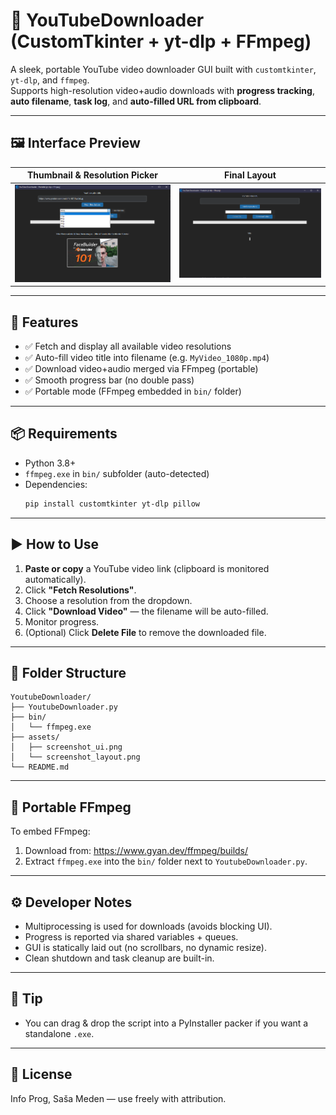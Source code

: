 # 🎥 YouTubeDownloader (CustomTkinter + yt-dlp + FFmpeg)

A sleek, portable YouTube video downloader GUI built with `customtkinter`, `yt-dlp`, and `ffmpeg`.  
Supports high-resolution video+audio downloads with **progress tracking**, **auto filename**, **task log**, and **auto-filled URL from clipboard**.

---

## 🖼️ Interface Preview

| Thumbnail & Resolution Picker                 | Final Layout                              |
| --------------------------------------------- | ----------------------------------------- |
| ![screenshot_1](assets/screenshot_layout.png) | ![screenshot_2](assets/screenshot_ui.png) |

---

## 🚀 Features

- ✅ Fetch and display all available video resolutions
- ✅ Auto-fill video title into filename (e.g. `MyVideo_1080p.mp4`)
- ✅ Download video+audio merged via FFmpeg (portable)
- ✅ Smooth progress bar (no double pass)
- ✅ Portable mode (FFmpeg embedded in `bin/` folder)

---

## 📦 Requirements

- Python 3.8+
- `ffmpeg.exe` in `bin/` subfolder (auto-detected)
- Dependencies:
  ```bash
  pip install customtkinter yt-dlp pillow
  ```

---

## ▶️ How to Use

1. **Paste or copy** a YouTube video link (clipboard is monitored automatically).
2. Click **"Fetch Resolutions"**.
3. Choose a resolution from the dropdown.
4. Click **"Download Video"** — the filename will be auto-filled.
5. Monitor progress.
6. (Optional) Click **Delete File** to remove the downloaded file.

---

## 📁 Folder Structure

```
YoutubeDownloader/
├── YoutubeDownloader.py
├── bin/
│   └── ffmpeg.exe
├── assets/
│   ├── screenshot_ui.png
│   └── screenshot_layout.png
└── README.md
```

---

## 🔧 Portable FFmpeg

To embed FFmpeg:

1. Download from: https://www.gyan.dev/ffmpeg/builds/
2. Extract `ffmpeg.exe` into the `bin/` folder next to `YoutubeDownloader.py`.

---

## ⚙️ Developer Notes

- Multiprocessing is used for downloads (avoids blocking UI).
- Progress is reported via shared variables + queues.
- GUI is statically laid out (no scrollbars, no dynamic resize).
- Clean shutdown and task cleanup are built-in.

---

## 🧠 Tip

- You can drag & drop the script into a PyInstaller packer if you want a standalone `.exe`.

---

## 📃 License

Info Prog, Saša Meden — use freely with attribution.
